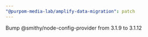 ```yaml
---
"@purpom-media-lab/amplify-data-migration": patch
---
```


Bump @smithy/node-config-provider from 3.1.9 to 3.1.12
